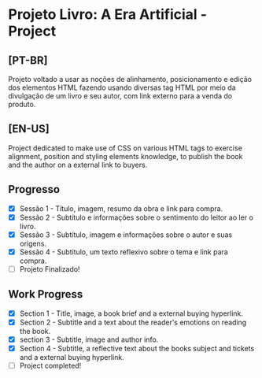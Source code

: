 # Projeto Livro: A Era Artificial - Project

## [PT-BR]
Projeto voltado a usar as noções de alinhamento, posicionamento e edição dos elementos HTML fazendo usando diversas tag HTML por meio da divulgação de um livro e seu autor, com link externo para a venda do produto.

## [EN-US]
Project dedicated to make use of CSS on various HTML tags to exercise alignment, position and styling elements knowledge, to publish the book and the author on a external link to buyers.

## Progresso

- [X] Sessão 1 - Título, imagem, resumo da obra e link para compra.
- [X] Sessão 2 - Subtítulo e informações sobre o sentimento do leitor ao ler o livro.
- [X] Sessão 3 - Subtítulo, imagem e informações sobre o autor e suas origens.
- [X] Sessão 4 - Subtitulo, um texto reflexivo sobre o tema e link para compra. 
- [ ] Projeto Finalizado!

## Work Progress
- [X] Section 1 - Title, image, a book brief and a external buying hyperlink.
- [X] Section 2 - Subtitle and a text about the reader's emotions on reading the book.
- [X] section 3 - Subtitle, image and author info. 
- [X] Section 4 - Subtitle, a reflective text about the books subject and tickets and a external buying hyperlink.
- [ ] Project completed!
